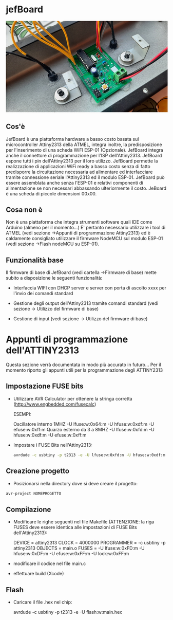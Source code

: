 # jefBoard
![example](example.jpg)
## Cos'è

JefBoard è una piattaforma hardware a basso costo basata sul microcontroller Attiny2313 della ATMEL, integra inoltre, la predisposizione per l'inserimento di una scheda WiFI ESP-01 (Opzionale).
JefBoard integra anche il connettore di programmazione per l'ISP dell'Attiny2313.
JefBoard espone tutti i pin dell'Attiny2313 per il loro utilizzo.
JefBoard permette la realizzazione di applicazioni WiFi ready a basso costo senza di fatto predisporre la circuitazione necessaria ad alimentare ed interfacciare tramite connessione seriale l'Attiny2313 ed il modulo ESP-01.
JefBoard può essere assemblata anche senza l'ESP-01 e relativi componenti di alimentazione se non necessari abbassando ulteriormente il costo.
JeBoard è una scheda di piccole dimensioni 00x00.
         
## Cosa non è

Non è una piattaforma che integra strumenti software quali IDE come Arduino (almeno per il momento...) E' pertanto necessario utilizzare i tool di ATMEL (vedi sezione ->Appunti di programmazione Attiny2313) 
ed è caldamente consigliato utilizzare il firmware NodeMCU sul modulo ESP-01 (vedi sezione ->Flash nodeMCU su ESP-01). 

## Funzionalità base

Il firmware di base di JefBoard (vedi cartella ->Firmware di base) mette subito a disposizione le seguenti funzionalità:

- Interfaccia WIFI con DHCP server e server con porta di ascolto xxxx per l'invio dei comandi standard

- Gestione degli output dell'Attiny2313 tramite comandi standard (vedi sezione -> Utilizzo del firmware di base)

- Gestione di input (vedi sezione -> Utilizzo del firmware di base)


# Appunti di programmazione dell'ATTINY2313

Questa sezione verrà documentata in modo più accurato in futuro... Per il momento riporto gli appunti utili per la programmazione degli ATTINY2313

## Impostazione FUSE bits    

- Utilizzare AVR Calculator per ottenere la stringa corretta (http://www.engbedded.com/fusecalc)

    ESEMPI:
    
    Oscillatore interno 1MHZ           -U lfuse:w:0x64:m -U hfuse:w:0xdf:m -U efuse:w:0xff:m
    Quarzo esterno da 3 a 8MHZ         -U lfuse:w:0xfd:m -U hfuse:w:0xdf:m -U efuse:w:0xff:m      

- Impostare i FUSE Bits nell'Attiny2313:
   ```sh
   avrdude -c usbtiny -p t2313 -e -U lfuse:w:0xfd:m -U hfuse:w:0xdf:m -U efuse:w:0xff:m
   ```


## Creazione progetto    

- Posizionarsi nella directory dove si deve creare il progetto:
```sh
avr-project NOMEPROGETTO
```                                                 


## Compilazione

- Modificare le righe seguenti nel file Makefile (ATTENZIONE: la riga FUSES deve essere identica alle impostazioni di FUSE Bits dell'Attiny2313):
	
	DEVICE     = attiny2313
	CLOCK      = 4000000
	PROGRAMMER = -c usbtiny -p attiny2313
	OBJECTS    = main.o
	FUSES      = -U lfuse:w:0xFD:m -U hfuse:w:0xDF:m -U efuse:w:0xFF:m -U lock:w:0xFF:m

- modificare il codice nel file main.c

- effettuare build (Xcode)

                                                            
                                                                   
## Flash

- Caricare il file .hex nel chip: 

   avrdude -c usbtiny -p t2313 -e -U flash:w:main.hex

